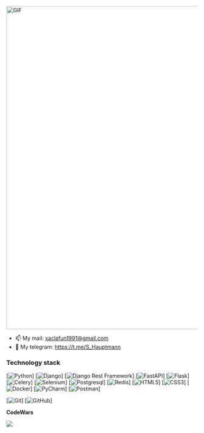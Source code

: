 <img alt="GIF" src="https://64.media.tumblr.com/31955ed8e5cbe1044990bfc858af4704/tumblr_olmjzj3URh1uo5tbio1_1280.gifv" width="850px"/></br>  



- 📫 My mail: xaclafun1991@gmail.com
- 📱 My telegram: https://t.me/S_Hauptmann

### Technology stack

[![Python](https://img.shields.io/badge/-Python-black?style=flat-square&logo=Python)]
[![Django](https://img.shields.io/badge/-Django-0aad48?style=flat-square&logo=Django)]
[![Django Rest Framework](https://img.shields.io/badge/DRF-red?style=flat-square&logo=Django)]
[![FastAPI](https://img.shields.io/badge/FastAPI-009688.svg?style=for-the-badge&logo=FastAPI&logoColor=white)]
[![Flask](https://img.shields.io/badge/Flask-000000.svg?style=for-the-badge&logo=Flask&logoColor=white)]  
[![Celery](https://img.shields.io/badge/Celery-37814A.svg?style=for-the-badge&logo=Celery&logoColor=white)]
[![Selenium](https://img.shields.io/badge/Selenium-43B02A.svg?style=for-the-badge&logo=Selenium&logoColor=white)]
[![Postgresql](https://img.shields.io/badge/PostgreSQL-4169E1.svg?style=for-the-badge&logo=PostgreSQL&logoColor=white)]
[![Redis](https://img.shields.io/badge/Redis-DC382D.svg?style=for-the-badge&logo=Redis&logoColor=white)]
[![HTML5](https://img.shields.io/badge/HTML5-E34F26.svg?style=for-the-badge&logo=HTML5&logoColor=white)]
[![CSS3](https://img.shields.io/badge/CSS3-1572B6.svg?style=for-the-badge&logo=CSS3&logoColor=white)]
[![Docker](https://img.shields.io/badge/Docker-2496ED.svg?style=for-the-badge&logo=Docker&logoColor=white)]
[![PyCharm](https://img.shields.io/badge/PyCharm-000000.svg?style=for-the-badge&logo=PyCharm&logoColor=white)]
[![Postman](https://img.shields.io/badge/Postman-FF6C37.svg?style=for-the-badge&logo=Postman&logoColor=white)]


[![Git](https://img.shields.io/badge/-Git-black?style=flat-square&logo=git)]
[![GitHub](https://img.shields.io/badge/-GitHub-181717?style=flat-square&logo=github)]

**CodeWars**

<img src="https://www.codewars.com/users/kaizer_1/badges/large"/>

